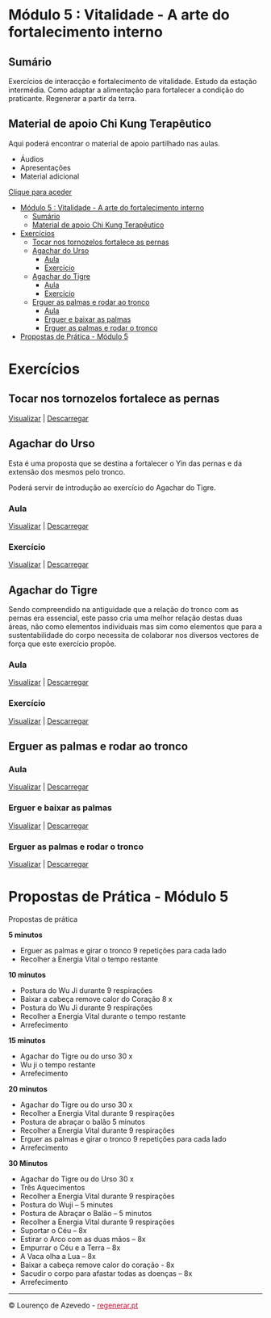 <h1 id="modulo-5-vitalidade-a-arte-do-fortalecimento-interno">Módulo 5 : Vitalidade - A arte do fortalecimento interno</h1>

<h2 id="sumario">Sumário</h2>

<p>Exercícios de interacção e fortalecimento de vitalidade.
Estudo da estação intermédia.
Como adaptar a alimentação para fortalecer a condição do praticante.
Regenerar a partir da terra.</p>

<h2 id="material-de-apoio-chi-kung-terapeutico">Material de apoio Chi Kung Terapêutico</h2>

<p>Aqui poderá encontrar o material de apoio partilhado nas aulas.</p>

<ul>
<li>Áudios</li>
<li>Apresentações</li>
<li>Material adicional</li>
</ul>

<p><a href="https://www.dropbox.com/sh/ver6v14velnsbtt/AAANJPOf0MaE_yNceskvxF8Ea?dl=0" target="_blank">Clique para aceder</a> </p><div class="TOC">


<ul>
<li><a href="#modulo-5-vitalidade-a-arte-do-fortalecimento-interno">Módulo 5 : Vitalidade - A arte do fortalecimento interno</a>

<ul>
<li><a href="#sumario">Sumário</a></li>
<li><a href="#material-de-apoio-chi-kung-terapeutico">Material de apoio Chi Kung Terapêutico</a></li>
</ul></li>
<li><a href="#exercicios">Exercícios</a>

<ul>
<li><a href="#tocar-nos-tornozelos-fortalece-as-pernas">Tocar nos tornozelos fortalece as pernas</a></li>
<li><a href="#agachar-do-urso">Agachar do Urso</a>

<ul>
<li><a href="#aula">Aula</a></li>
<li><a href="#exercicio">Exercício</a></li>
</ul></li>
<li><a href="#agachar-do-tigre">Agachar do Tigre</a>

<ul>
<li><a href="#aula">Aula</a></li>
<li><a href="#exercicio">Exercício</a></li>
</ul></li>
<li><a href="#erguer-as-palmas-e-rodar-ao-tronco">Erguer as palmas e rodar ao tronco</a>

<ul>
<li><a href="#aula">Aula</a></li>
<li><a href="#erguer-e-baixar-as-palmas">Erguer e baixar as palmas</a></li>
<li><a href="#erguer-as-palmas-e-rodar-o-tronco">Erguer as palmas e rodar o tronco</a></li>
</ul></li>
</ul></li>
<li><a href="#propostas-de-pratica-modulo-5">Propostas de Prática - Módulo 5</a></li>
</ul>
</div>

<h1 id="exercicios">Exercícios</h1>

<h2 id="tocar-nos-tornozelos-fortalece-as-pernas">Tocar nos tornozelos fortalece as pernas</h2>

<p><a href="https://vimeo.com/326939858" target="_blank">Visualizar</a> | <a href="https://vimeo.com/regenerar/download/326939858/a04fc8bf58" target="_blank">Descarregar</a></p>

<h2 id="agachar-do-urso">Agachar do Urso</h2>

<p>Esta é uma proposta que se destina a fortalecer o Yin das pernas e da extensão dos mesmos pelo tronco. </p>

<p>Poderá servir de introdução ao exercício do Agachar do Tigre. </p>

<h3 id="aula">Aula</h3>

<p><a href="https://vimeo.com/325632650/84e97a04ac" target="_blank">Visualizar</a> | <a href="https://vimeo.com/regenerar/download/325632650/35e5a7d89d" target="_blank">Descarregar</a></p>

<h3 id="exercicio">Exercício</h3>

<p><a href="https://vimeo.com/325634688/0cfc0ffb2f" target="_blank">Visualizar</a> | <a href="https://vimeo.com/regenerar/download/325634688/48b91450a7" target="_blank">Descarregar</a></p>

<h2 id="agachar-do-tigre">Agachar do Tigre</h2>

<p>Sendo compreendido na antiguidade que a relação do tronco com as pernas era essencial, este passo cria uma melhor relação destas duas áreas, não como elementos individuais mas sim como elementos que para a sustentabilidade do corpo necessita de colaborar nos diversos vectores de força que este exercício propõe.</p>

<h3 id="aula">Aula</h3>

<p><a href="https://vimeo.com/325633283/6477c49f4f" target="_blank">Visualizar</a> | <a href="https://vimeo.com/regenerar/download/325633283/d63bd95e0f" target="_blank">Descarregar</a></p>

<h3 id="exercicio">Exercício</h3>

<p><a href="https://vimeo.com/325634625/6e4909a721" target="_blank">Visualizar</a> | <a href="https://vimeo.com/regenerar/download/325634625/462dda9a84" target="_blank">Descarregar</a></p>

<h2 id="erguer-as-palmas-e-rodar-ao-tronco">Erguer as palmas e rodar ao tronco</h2>

<h3 id="aula">Aula</h3>

<p><a href="https://vimeo.com/314005257/a84f431ccd" target="_blank">Visualizar</a> | <a href="https://vimeo.com/regenerar/download/314005257/0267beafc4" target="_blank">Descarregar</a></p>

<h3 id="erguer-e-baixar-as-palmas">Erguer e baixar as palmas</h3>

<p><a href="https://vimeo.com/314001544/85f859bbd7" target="_blank">Visualizar</a> | <a href="https://vimeo.com/regenerar/download/314001544/e856808999" target="_blank">Descarregar</a></p>

<h3 id="erguer-as-palmas-e-rodar-o-tronco">Erguer as palmas e rodar o tronco</h3>

<p><a href="https://vimeo.com/314001481/866db431dd" target="_blank">Visualizar</a> | <a href="https://vimeo.com/regenerar/download/314001481/bbf51bab3e" target="_blank">Descarregar</a></p>

<h1 id="propostas-de-pratica-modulo-5">Propostas de Prática - Módulo 5</h1>

<p>Propostas de prática</p>

<p><strong>5 minutos</strong></p>

<ul>
<li>Erguer as palmas e girar o tronco 9 repetições para cada lado</li>
<li>Recolher a Energia Vital o tempo restante</li>
</ul>

<p><strong>10 minutos</strong></p>

<ul>
<li>Postura do Wu Ji durante 9 respirações</li>
<li>Baixar a cabeça remove calor do Coração 8 x</li>
<li>Postura do Wu Ji durante 9 respirações</li>
<li>Recolher a Energia Vital durante o tempo restante</li>
<li>Arrefecimento</li>
</ul>

<p><strong>15 minutos</strong></p>

<ul>
<li>Agachar do Tigre ou do urso 30 x</li>
<li>Wu ji o tempo restante</li>
<li>Arrefecimento</li>
</ul>

<p><strong>20 minutos</strong></p>

<ul>
<li>Agachar do Tigre ou do urso 30 x</li>
<li>Recolher a Energia Vital durante 9 respirações</li>
<li>Postura de abraçar o balão 5 minutos</li>
<li>Recolher a Energia Vital durante 9 respirações</li>
<li>Erguer as palmas e girar o tronco 9 repetições para cada lado</li>
<li>Arrefecimento</li>
</ul>

<p><strong>30 Minutos</strong></p>

<ul>
<li>Agachar do Tigre ou do Urso 30 x</li>
<li>Três Aquecimentos</li>
<li>Recolher a Energia Vital durante 9 respirações</li>
<li>Postura do Wuji – 5 minutes</li>
<li>Postura de Abraçar o Balão – 5 minutos</li>
<li>Recolher a Energia Vital durante 9 respirações</li>
<li>Suportar o Céu – 8x</li>
<li>Estirar o Arco com as duas mãos – 8x</li>
<li>Empurrar o Céu e a Terra – 8x</li>
<li>A Vaca olha a Lua – 8x</li>
<li>Baixar a cabeça remove calor do coração - 8x</li>
<li>Sacudir o corpo para afastar todas as doenças – 8x</li>
<li>Arrefecimento</li>
</ul>

<hr />

<p>© Lourenço de Azevedo - <a href="https://regenerar.pt"  style="color:#C8102E;" target="_blank">regenerar.pt</a> </p>